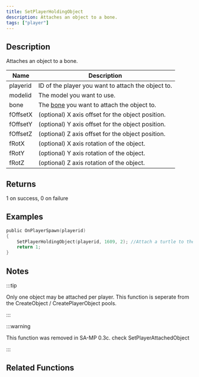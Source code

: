 ```yaml
---
title: SetPlayerHoldingObject
description: Attaches an object to a bone.
tags: ["player"]
---
```


<VersionWarn version='SA-MP 0.3b' />

## Description

Attaches an object to a bone.

| Name     | Description                                                          |
| -------- | -------------------------------------------------------------------- |
| playerid | ID of the player you want to attach the object to.                   |
| modelid  | The model you want to use.                                           |
| bone     | The [bone](../resources/boneid.md) you want to attach the object to. |
| fOffsetX | (optional) X axis offset for the object position.                    |
| fOffsetY | (optional) Y axis offset for the object position.                    |
| fOffsetZ | (optional) Z axis offset for the object position.                    |
| fRotX    | (optional) X axis rotation of the object.                            |
| fRotY    | (optional) Y axis rotation of the object.                            |
| fRotZ    | (optional) Z axis rotation of the object.                            |

## Returns

1 on success, 0 on failure

## Examples

```c
public OnPlayerSpawn(playerid)
{
    SetPlayerHoldingObject(playerid, 1609, 2); //Attach a turtle to the playerid's head!
    return 1;
}
```

## Notes

:::tip

Only one object may be attached per player. This function is seperate from the CreateObject / CreatePlayerObject pools.

:::

:::warning

This function was removed in SA-MP 0.3c. check SetPlayerAttachedObject

:::

## Related Functions
